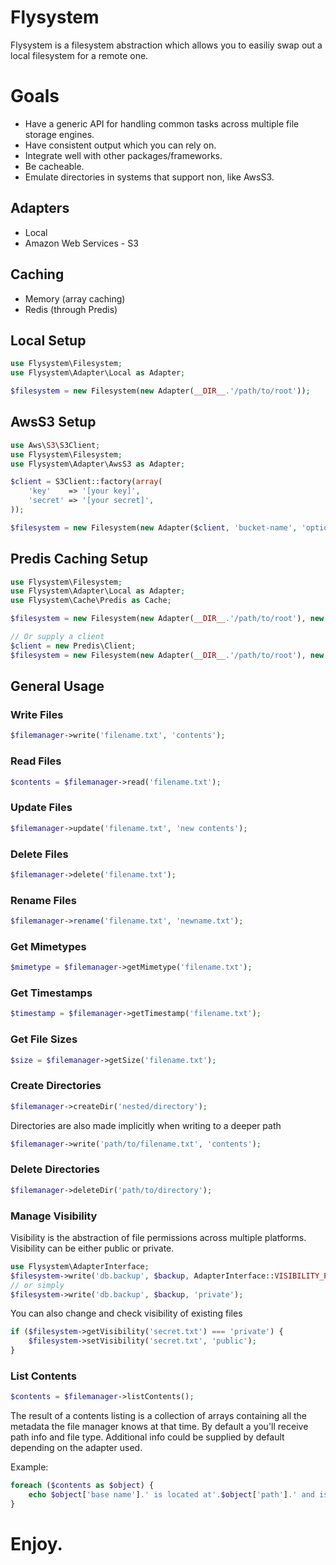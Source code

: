 # Flysystem

Flysystem is a filesystem abstraction which allows you to easiliy swap out a local filesystem for a remote one.

# Goals

* Have a generic API for handling common tasks across multiple file storage engines.
* Have consistent output which you can rely on.
* Integrate well with other packages/frameworks.
* Be cacheable.
* Emulate directories in systems that support non, like AwsS3.

## Adapters

* Local
* Amazon Web Services - S3

## Caching

* Memory (array caching)
* Redis (through Predis)

## Local Setup

```php
use Flysystem\Filesystem;
use Flysystem\Adapter\Local as Adapter;

$filesystem = new Filesystem(new Adapter(__DIR__.'/path/to/root'));
```
## AwsS3 Setup

```php
use Aws\S3\S3Client;
use Flysystem\Filesystem;
use Flysystem\Adapter\AwsS3 as Adapter;

$client = S3Client::factory(array(
    'key'    => '[your key]',
    'secret' => '[your secret]',
));

$filesystem = new Filesystem(new Adapter($client, 'bucket-name', 'optional-prefix'));
```

## Predis Caching Setup

```php
use Flysystem\Filesystem;
use Flysystem\Adapter\Local as Adapter;
use Flysystem\Cache\Predis as Cache;

$filesystem = new Filesystem(new Adapter(__DIR__.'/path/to/root'), new Cache);

// Or supply a client
$client = new Predis\Client;
$filesystem = new Filesystem(new Adapter(__DIR__.'/path/to/root'), new Cache($client);
```

## General Usage

### Write Files

```php
$filemanager->write('filename.txt', 'contents');
```

### Read Files

```php
$contents = $filemanager->read('filename.txt');
```

### Update Files

```php
$filemanager->update('filename.txt', 'new contents');
```

### Delete Files

```php
$filemanager->delete('filename.txt');
```

### Rename Files

```php
$filemanager->rename('filename.txt', 'newname.txt');
```

### Get Mimetypes

```php
$mimetype = $filemanager->getMimetype('filename.txt');
```

### Get Timestamps

```php
$timestamp = $filemanager->getTimestamp('filename.txt');
```

### Get File Sizes

```php
$size = $filemanager->getSize('filename.txt');
```

### Create Directories

```php
$filemanager->createDir('nested/directory');
```
Directories are also made implicitly when writing to a deeper path

```php
$filemanager->write('path/to/filename.txt', 'contents');
```

### Delete Directories

```php
$filemanager->deleteDir('path/to/directory');
```

### Manage Visibility

Visibility is the abstraction of file permissions across multiple platforms. Visibility can be either public or private.

```php
use Flysystem\AdapterInterface;
$filesystem->write('db.backup', $backup, AdapterInterface::VISIBILITY_PRIVATE);
// or simply
$filesystem->write('db.backup', $backup, 'private');
```

You can also change and check visibility of existing files

```php
if ($filesystem->getVisibility('secret.txt') === 'private') {
	$filesystem->setVisibility('secret.txt', 'public');
}
```

### List Contents

```php
$contents = $filemanager->listContents();
```

The result of a contents listing is a collection of arrays containing all the metadata the file manager knows at that time. By default a you'll receive path info and file type. Additional info could be supplied by default depending on the adapter used.

Example:

```php
foreach ($contents as $object) {
	echo $object['base name'].' is located at'.$object['path'].' and is a '.$object['type'];
}
```

# Enjoy.
